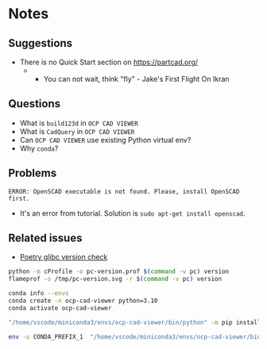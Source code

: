 # Notes

## Suggestions

* There is no Quick Start section on https://partcad.org/
  * - You can not wait, think "fly" - Jake's First Flight On Ikran

## Questions

* What is `build123d` in `OCP CAD VIEWER`
* What is `CadQuery` in `OCP CAD VIEWER`
* Can `OCP CAD VIEWER` use existing Python virtual env?
* Why `conda`?

## Problems

```
ERROR: OpenSCAD executable is not found. Please, install OpenSCAD first.
```

* It's an error from tutorial. Solution is `sudo apt-get install openscad`.


## Related issues

* [Poetry glibc version check](https://github.com/python-poetry/poetry/issues/9837)


```bash
python -m cProfile -o pc-version.prof $(command -v pc) version
flameprof -o /tmp/pc-version.svg -r $(command -v pc) version
```

```bash
conda info --envs
conda create -n ocp-cad-viewer python=3.10
conda activate ocp-cad-viewer
```

```bash
"/home/vscode/miniconda3/envs/ocp-cad-viewer/bin/python" -m pip install ocp_vscode==2.6.1 git+https://github.com/gumyr/build123d ## && exit
```

```bash
env -u CONDA_PREFIX_1  "/home/vscode/miniconda3/envs/ocp-cad-viewer/bin/python" -m pip install ocp_vscode==2.6.1 git+https://github.com/cadquery/cadquery.git && exit
```
